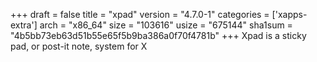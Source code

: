 +++
draft = false
title = "xpad"
version = "4.7.0-1"
categories = ['xapps-extra']
arch = "x86_64"
size = "103616"
usize = "675144"
sha1sum = "4b5bb73eb63d51b55e65f5b9ba386a0f70f4781b"
+++
Xpad is a sticky pad, or post-it note, system for X
